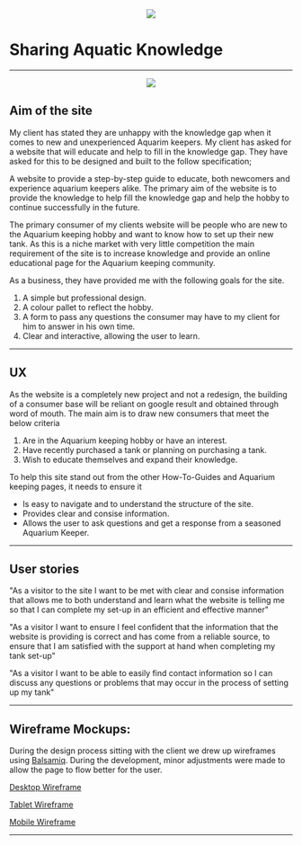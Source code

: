<div style="text-align:center;">
    <img src="https://github.com/hazza579/Aquarium-Keepers-How-To-Guide/blob/master/assets/images/logo-image.jpg"></img>
</div>

# Sharing Aquatic Knowledge

---

<div style="text-align:center;">
<img src="#"></img>
</div>

## Aim of the site

My client has stated they are unhappy with the knowledge gap when it comes to new and unexperienced Aquarim keepers.
My client has asked for a website that will educate and help to fill in the knowledge gap. 
They have asked for this to be designed and built to the follow specification;

A website to provide a step-by-step guide to educate, both newcomers and experience aquarium keepers alike.
The primary aim of the website is to provide the knowledge to help fill the knowledge gap and help the hobby to continue
successfully in the future.

The primary consumer of my clients website will be people who are new to the Aquarium keeping hobby and want to know how to set up their new tank.
As this is a niche market with very little competition the main requirement of the site is to increase knowledge and provide an online educational page for
the Aquarium keeping community.

As a business, they have provided me with the following goals for the site.

1. A simple but professional design.
2. A colour pallet to reflect the hobby.
3. A form to pass any questions the consumer may have to my client for him to answer in his own time.
4. Clear and interactive, allowing the user to learn.

---

## UX

As the website is a completely new project and not a redesign, the building of a consumer base will be reliant on google result and obtained through word of mouth.
The main aim is to draw new consumers that meet the below criteria 

1. Are in the Aquarium keeping hobby or have an interest.
2. Have recently purchased a tank or planning on purchasing a tank.
3. Wish to educate themselves and expand their knowledge.

To help this site stand out from the other How-To-Guides and Aquarium keeping pages, it needs to ensure it

* Is easy to navigate and  to understand the structure of the site.
* Provides clear and consise information.
* Allows the user to ask questions and get a response from a seasoned Aquarium Keeper.

---

## User stories

"As a visitor to the site I want to be met with clear and consise information that allows me to both understand and learn what the website is telling me so that I can complete my set-up in an efficient and effective manner"

"As a visitor I want to ensure I feel confident that the information that the website is providing is correct and has come from a reliable source, to ensure that I am satisfied with the support at hand when completing my tank set-up"

"As a visitor I want to be able to easily find contact information so I can discuss any questions or problems that may occur in the process of setting up my tank"

---

## Wireframe Mockups:

During the design process sitting with the client we drew up wireframes using [Balsamiq](https://balsamiq.com/). During the development, minor adjustments were made to allow the page to flow better for the user.

[Desktop Wireframe](https://github.com/hazza579/Aquarium-Keepers-How-To-Guide/blob/master/assets/wireframes/aquarium-keepers-desktop.png)

[Tablet Wireframe](https://github.com/hazza579/Aquarium-Keepers-How-To-Guide/blob/master/assets/wireframes/aquarium-keepers-tablet.png)

[Mobile Wireframe](https://github.com/hazza579/Aquarium-Keepers-How-To-Guide/blob/master/assets/wireframes/aquarium-keepers-mobile.png)

---

